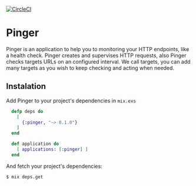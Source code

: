 [![CircleCI](https://circleci.com/gh/eduardonunesp/pinger.svg?style=svg)](https://circleci.com/gh/eduardonunesp/pinger)

# Pinger

Pinger is an application to help you to monitoring your HTTP endpoints, like a health check. Pinger creates and supervises HTTP requests, also Pinger checks targets URLs on an configured interval. We call targets, you can add many targets as you wish to keep checking and acting when needed.

## Instalation

Add Pinger to your project's dependencies in `mix.exs`

```Elixir
  defp deps do
    [
      {:pinger, "~> 0.1.0"}
    ]
  end

  def application do
    [ applications: [:pinger] ]
  end
```

And fetch your project's dependencies:

```
$ mix deps.get
```

